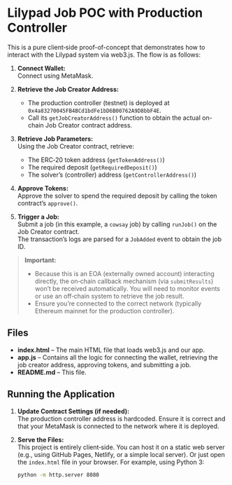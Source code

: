 # Lilypad Job POC with Production Controller

This is a pure client‑side proof-of-concept that demonstrates how to interact with the Lilypad system via web3.js. The flow is as follows:

1. **Connect Wallet:**  
   Connect using MetaMask.

2. **Retrieve the Job Creator Address:**  
   - The production controller (testnet) is deployed at `0x4a83270045FB4BCd1bdFe1bD6B00762A9D8bbF4E`.
   - Call its `getJobCreatorAddress()` function to obtain the actual on-chain Job Creator contract address.

3. **Retrieve Job Parameters:**  
   Using the Job Creator contract, retrieve:
   - The ERC‑20 token address (`getTokenAddress()`)
   - The required deposit (`getRequiredDeposit()`)
   - The solver’s (controller) address (`getControllerAddress()`)

4. **Approve Tokens:**  
   Approve the solver to spend the required deposit by calling the token contract’s `approve()`.

5. **Trigger a Job:**  
   Submit a job (in this example, a `cowsay` job) by calling `runJob()` on the Job Creator contract.  
   The transaction’s logs are parsed for a `JobAdded` event to obtain the job ID.

> **Important:**  
> - Because this is an EOA (externally owned account) interacting directly, the on‑chain callback mechanism (via `submitResults`) won’t be received automatically. You will need to monitor events or use an off‑chain system to retrieve the job result.
> - Ensure you’re connected to the correct network (typically Ethereum mainnet for the production controller).

## Files

- **index.html** – The main HTML file that loads web3.js and our app.
- **app.js** – Contains all the logic for connecting the wallet, retrieving the job creator address, approving tokens, and submitting a job.
- **README.md** – This file.

## Running the Application

1. **Update Contract Settings (if needed):**  
   The production controller address is hardcoded. Ensure it is correct and that your MetaMask is connected to the network where it is deployed.

2. **Serve the Files:**  
   This project is entirely client‑side. You can host it on a static web server (e.g., using GitHub Pages, Netlify, or a simple local server). Or just open the `index.html` file in your browser.
   For example, using Python 3:
   ```bash
   python -m http.server 8080
   ```
   